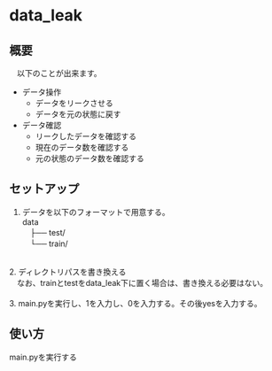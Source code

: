 # data_leak
## 概要
　以下のことが出来ます。
- データ操作
  - データをリークさせる
  - データを元の状態に戻す
- データ確認
  - リークしたデータを確認する
  - 現在のデータ数を確認する
  - 元の状態のデータ数を確認する
## セットアップ
1. データを以下のフォーマットで用意する。<br>
data<br>
　├── test/<br>
　└── train/<br>
 <br>
2. ディレクトリパスを書き換える<br>
　なお、trainとtestをdata_leak下に置く場合は、書き換える必要はない。<br>
<br>
3. main.pyを実行し、1を入力し、0を入力する。その後yesを入力する。

## 使い方
main.pyを実行する


